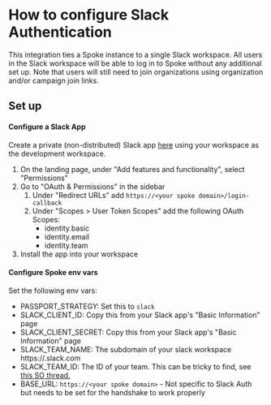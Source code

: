 # How to configure Slack Authentication

This integration ties a Spoke instance to a single Slack workspace. All
users in the Slack workspace will be able to log in to Spoke without any
additional set up. Note that users will still need to join organizations
using organization and/or campaign join links.

## Set up

#### Configure a Slack App

Create a private (non-distributed) Slack app [here](https://api.slack.com/apps)
using your workspace as the development workspace. 

1. On the landing page, under "Add features and functionality", select "Permissions"
2. Go to "OAuth & Permissions" in the sidebar
    1. Under "Redirect URLs" add `https://<your spoke domain>/login-callback`
    2. Under "Scopes > User Token Scopes" add the following OAuth Scopes:
       * identity.basic
       * identity.email
       * identity.team
3. Install the app into your workspace


#### Configure Spoke env vars

Set the following env vars:
* PASSPORT_STRATEGY: Set this to `slack`
* SLACK_CLIENT_ID: Copy this from your Slack app's "Basic Information" page
* SLACK_CLIENT_SECRET: Copy this from your Slack app's "Basic Information" page
* SLACK_TEAM_NAME: The subdomain of your slack workspace https://<team name>.slack.com
* SLACK_TEAM_ID: The ID of your team. This can be tricky to find, see [this SO thread.](https://stackoverflow.com/questions/40940327/what-is-the-simplest-way-to-find-a-slack-team-id-and-a-channel-id)
* BASE_URL: `https://<your spoke domain>` - Not specific to Slack Auth but needs to be set for the handshake to work properly

